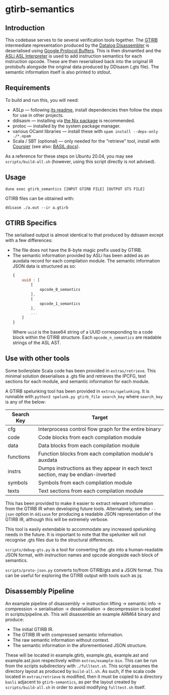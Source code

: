 # gtirb-semantics

## Introduction

This codebase serves to tie several verification tools together.
The [GTIRB](https://github.com/grammatech/gtirb) intermediate representation produced by the [Datalog Disassembler](https://github.com/GrammaTech/ddisasm) is deserialised using [Google Protocol Buffers](https://developers.google.com/protocol-buffers). This is then dismantled and the [ASLi ASL Interpreter](https://github.com/UQ-PAC/asl-interpreter) is used to add instruction semantics for each instruction opcode. These are then reserialised back into the original IR protobufs alongside the original data produced by DDisasm (.gts file).
The semantic information itself is also printed to stdout.

## Requirements
To build and run this, you will need:
* ASLp &mdash;
  following [its readme](https://github.com/UQ-PAC/aslp?tab=readme-ov-file#installing-dependencies),
  install dependencies then follow the steps for use in other projects.
* ddisasm &mdash; installing via [the Nix package](https://github.com/katrinafyi/pac-nix) is recommended.
* protoc &mdash; installed by the system package manager.
* various OCaml libraries &mdash; install these with `opam install --deps-only ./*.opam`
* Scala / SBT (optional) &mdash; only needed for the "retrieve" tool, install with [Coursier](https://get-coursier.io/docs/cli-installation) (see also: [BASIL docs](https://github.com/UQ-PAC/BASIL/tree/main/docs/development)).

As a reference for these steps on Ubuntu 20.04, you may see `scripts/build-all.sh` (however, using this script directly is not advised).

## Usage
```
dune exec gtirb_semantics [INPUT GTIRB FILE] [OUTPUT GTS FILE]
```

GTIRB files can be obtained with:
```
ddisasm ./a.out --ir a.gtirb
```

## GTIRB Specifics
The serialised output is almost identical to that produced by ddisasm except with a few differences:
* The file does not have the 8-byte magic prefix used by GTIRB.
* The semantic information provided by ASLi has been added as an auxdata record for each compilation module. 
  The semantic information JSON data is structured as so:
  ```js
  {
      uuid : [
          [
              opcode_0_semantics
          ],
          [
              opcode_1_semantics
          ],
          ...
      ]
  }
  ```
  Where ```uuid``` is the base64 string of a UUID corresponding to a code block within the GTIRB structure.
  Each ```opcode_n_semantics``` are readable strings of the ASL AST.

## Use with other tools
Some boilerplate Scala code has been provided in ```extras/retrieve```. This minimal solution deserialises a .gts file and retrieves the IPCFG, text sections for each module, and semantic information for each module.

A GTIRB spelunking tool has been provided in ```extras/spelunking```. It is runnable with ```python3 spelunk.py gtirb_file search_key``` where ```search_key``` is any of the below:

| Search Key | Target                                                                          |
|------------|---------------------------------------------------------------------------------|
| cfg        | Interprocess control flow graph for the entire binary                           |
| code       | Code blocks from each compilation module                                        |
| data       | Data blocks from each compilation module                                        |
| functions  | Function blocks from each compilation module's auxdata                          |
| instrs     | Dumps instructions as they appear in each texct section, may be endian-inverted |
| symbols    | Symbols from each compilation module                                            |
| texts      | Text sections from each compilation module                                      |

This has been provided to make it easier to extract relevant information from the GTIRB IR when developing future tools. Alternatively, see the ```--json``` option in ```ddisasm``` for producing a readable JSON representation of the GTIRB IR, although this will be extremely verbose.

This tool is easily extendable to accommodate any increased spelunking needs in the future.
It is important to note that the spelunker will not recognise .gts files due to the structural differences.

`scripts/debug-gts.py` is a tool for converting the .gts into a human-readable JSON format, with instruction names and opcode alongside each block of semantics.

`scripts/proto-json.py` converts to/from GTIRB/gts and a JSON format. This can be useful for exploring the GTIRB output with tools such as jq.

## Disassembly Pipeline
An example pipeline of disassembly -> instruction lifting -> semantic info -> compression -> serialisation -> deserialisation -> decompression is located in scripts/pipeline.sh.
This will disassemble an example ARM64 binary and produce:
* The initial GTIRB IR.
* The GTIRB IR with compressed semantic information.
* The raw semantic information without context.
* The semantic information in the aforementioned JSON structure.

These will be located in example.gtirb, example.gts, example.ast and example.ast.json respectively within ```extras/example-bin```.
This can be run from the scripts subdirectory with ```./fulltest.sh```. This script assumes the directory layout as produced by ```build-all.sh```.
As such, if the scala code located in ```extras/retrieve``` is modified, then it must be copied to a directory ```basli``` adjacent to ```gtirb-semantics```, as per the layout created by ```scripts/build-all.sh``` in order to avoid modifying ```fulltest.sh``` itself.
